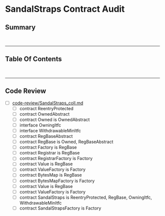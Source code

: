 # SandalStraps Contract Audit

## Summary

<br />

<hr />

## Table Of Contents

<br />

<hr />

## Code Review

* [ ] [code-review/SandalStraps_coll.md](code-review/SandalStraps_coll.md)
  * [ ] contract ReentryProtected
  * [ ] contract OwnedAbstract
  * [ ] contract Owned is OwnedAbstract
  * [ ] interface OwningItfc
  * [ ] interface WithdrawableMinItfc
  * [ ] contract RegBaseAbstract
  * [ ] contract RegBase is Owned, RegBaseAbstract
  * [ ] contract Factory is RegBase
  * [ ] contract Registrar is RegBase
  * [ ] contract RegistrarFactory is Factory
  * [ ] contract Value is RegBase
  * [ ] contract ValueFactory is Factory
  * [ ] contract BytesMap is RegBase
  * [ ] contract BytesMapFactory is Factory
  * [ ] contract Value is RegBase
  * [ ] contract ValueFactory is Factory
  * [ ] contract SandalStraps is ReentryProtected, RegBase, OwningItfc, WithdrawableMinItfc
  * [ ] contract SandalStrapsFactory is Factory
